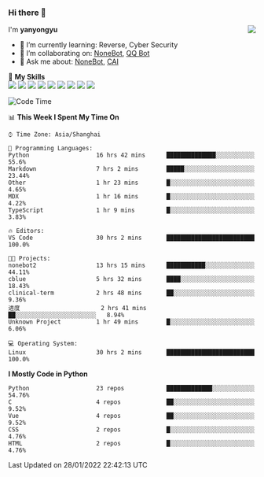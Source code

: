 ### Hi there 👋

<a href="#">
  <img align="right" src="https://github-readme-stats.vercel.app/api?username=yanyongyu&count_private=true&show_icons=true&bg_color=15,f2f7fd,E0EAFC" />
</a>

I'm **yanyongyu**

- 🌱 I’m currently learning: Reverse, Cyber Security
- 👯 I’m collaborating on: [NoneBot](https://github.com/nonebot), [QQ Bot](https://github.com/Mrs4s/go-cqhttp)
- 💬 Ask me about: [NoneBot](https://github.com/nonebot), [CAI](https://github.com/cscs181/CAI)

🌟 **My Skills**  
![](https://img.shields.io/badge/-Python-3e74a2?style=flat-square&logo=Python&logoColor=fff)
![](https://img.shields.io/badge/-Node.js-339933?style=flat-square&logo=Node.js&logoColor=fff)
![](https://img.shields.io/badge/-Vue-4fc08d?style=flat-square&logo=Vue.js&logoColor=fff)
![](https://img.shields.io/badge/-React-2d98ce?style=flat-square&logo=React&logoColor=fff)
![](https://img.shields.io/badge/-Docker-2496ED?style=flat-square&logo=Docker&logoColor=fff)
![](https://img.shields.io/badge/-Linux-000000?style=flat-square&logo=Linux&logoColor=fff)
![](https://img.shields.io/badge/-MySQL-4479A1?style=flat-square&logo=MySQL&logoColor=fff)
![](https://img.shields.io/badge/-Redis-DC382D?style=flat-square&logo=Redis&logoColor=fff)
![](https://img.shields.io/badge/-MongoDB-47A248?style=flat-square&logo=MongoDB&logoColor=fff)

<!--START_SECTION:waka-->
![Code Time](http://img.shields.io/badge/Code%20Time-2%2C069%20hrs%2036%20mins-blue)

📊 **This Week I Spent My Time On** 

```text
⌚︎ Time Zone: Asia/Shanghai

💬 Programming Languages: 
Python                   16 hrs 42 mins      ██████████████░░░░░░░░░░░   55.6% 
Markdown                 7 hrs 2 mins        █████░░░░░░░░░░░░░░░░░░░░   23.44% 
Other                    1 hr 23 mins        █░░░░░░░░░░░░░░░░░░░░░░░░   4.65% 
MDX                      1 hr 16 mins        █░░░░░░░░░░░░░░░░░░░░░░░░   4.22% 
TypeScript               1 hr 9 mins         █░░░░░░░░░░░░░░░░░░░░░░░░   3.83%

🔥 Editors: 
VS Code                  30 hrs 2 mins       █████████████████████████   100.0%

🐱‍💻 Projects: 
nonebot2                 13 hrs 15 mins      ███████████░░░░░░░░░░░░░░   44.11% 
cblue                    5 hrs 32 mins       ████░░░░░░░░░░░░░░░░░░░░░   18.43% 
clinical-term            2 hrs 48 mins       ██░░░░░░░░░░░░░░░░░░░░░░░   9.36% 
进度                       2 hrs 41 mins       ██░░░░░░░░░░░░░░░░░░░░░░░   8.94% 
Unknown Project          1 hr 49 mins        █░░░░░░░░░░░░░░░░░░░░░░░░   6.06%

💻 Operating System: 
Linux                    30 hrs 2 mins       █████████████████████████   100.0%

```

**I Mostly Code in Python** 

```text
Python                   23 repos            █████████████░░░░░░░░░░░░   54.76% 
C                        4 repos             ██░░░░░░░░░░░░░░░░░░░░░░░   9.52% 
Vue                      4 repos             ██░░░░░░░░░░░░░░░░░░░░░░░   9.52% 
CSS                      2 repos             █░░░░░░░░░░░░░░░░░░░░░░░░   4.76% 
HTML                     2 repos             █░░░░░░░░░░░░░░░░░░░░░░░░   4.76%

```



 Last Updated on 28/01/2022 22:42:13 UTC
<!--END_SECTION:waka-->

